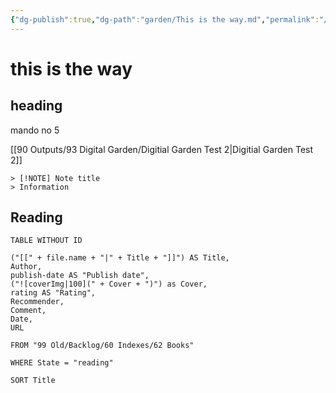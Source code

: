 ```yaml
---
{"dg-publish":true,"dg-path":"garden/This is the way.md","permalink":"/garden/this-is-the-way/"}
---
```



# this is the way

## heading

mando no 5

[[90 Outputs/93 Digital Garden/Digitial Garden Test 2\|Digitial Garden Test 2]]

```
> [!NOTE] Note title
> Information
```

## Reading
``` dataview
TABLE WITHOUT ID

("[[" + file.name + "|" + Title + "]]") AS Title,
Author,
publish-date AS "Publish date",
("![coverImg|100](" + Cover + ")") as Cover,
rating AS "Rating",
Recommender,
Comment,
Date,
URL

FROM "99 Old/Backlog/60 Indexes/62 Books"

WHERE State = "reading"

SORT Title
```
